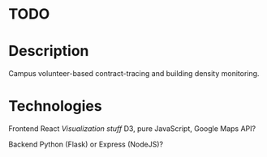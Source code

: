 # TODO

# Description
Campus volunteer-based contract-tracing and building density monitoring.

# Technologies
Frontend
React
*Visualization stuff*
D3, pure JavaScript, Google Maps API?

Backend
Python (Flask) or Express (NodeJS)?
